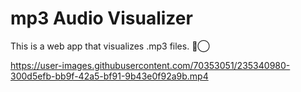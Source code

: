 # mp3 Audio Visualizer 

This is a web app that visualizes .mp3 files. 🎵⃝

https://user-images.githubusercontent.com/70353051/235340980-300d5efb-bb9f-42a5-bf91-9b43e0f92a9b.mp4